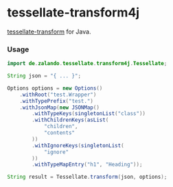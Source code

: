 # tessellate-transform4j

[tessellate-transform](https://github.com/zalando-incubator/tessellate/tree/master/packages/tessellate-transform) for Java.

### Usage

```java
import de.zalando.tessellate.transform4j.Tessellate;

String json = "{ ... }";

Options options = new Options()
    .withRoot("test.Wrapper")
    .withTypePrefix("test.")
    .withJsonMap(new JSONMap()
        .withTypeKeys(singletonList("class"))
        .withChildrenKeys(asList(
            "children",
            "contents"
        ))
        .withIgnoreKeys(singletonList(
            "ignore"
        ))
        .withTypeMapEntry("h1", "Heading"));

String result = Tessellate.transform(json, options);
```
